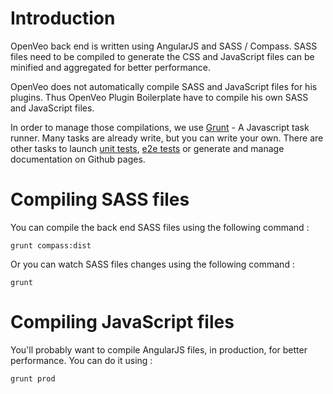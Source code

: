 # Introduction

OpenVeo back end is written using AngularJS and SASS / Compass. SASS files need to be compiled to generate the CSS and JavaScript files can be minified and aggregated for better performance.

OpenVeo does not automatically compile SASS and JavaScript files for his plugins. Thus OpenVeo Plugin Boilerplate have to compile his own SASS and JavaScript files.

In order to manage those compilations, we use [Grunt](http://gruntjs.com/) - A Javascript task runner. Many tasks are already write, but you can write your own.
There are other tasks to launch [unit tests](/developers/unit-tests), [e2e tests](/developers/end-to-end-tests) or generate and manage documentation on Github pages.

# Compiling SASS files

You can compile the back end SASS files using the following command :

    grunt compass:dist

Or you can watch SASS files changes using the following command :

    grunt

# Compiling JavaScript files

You'll probably want to compile AngularJS files, in production, for better performance. You can do it using :

    grunt prod